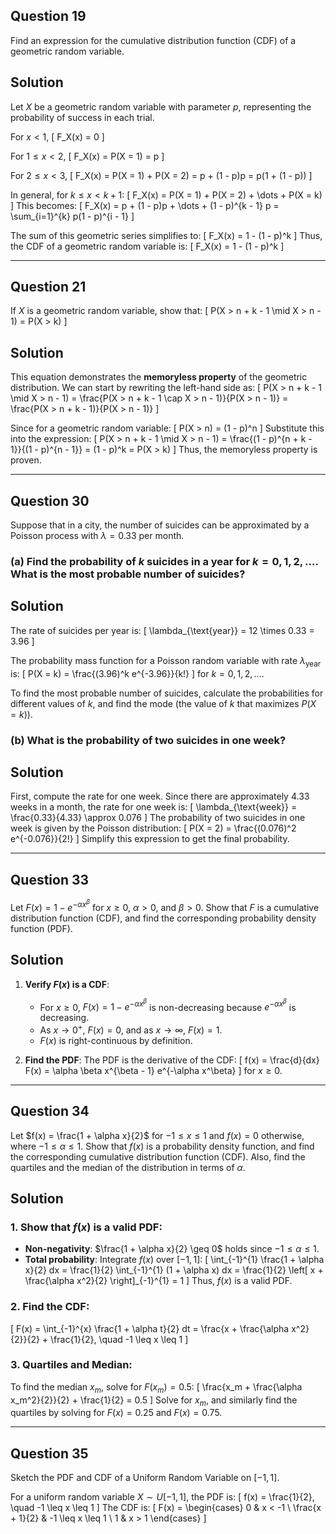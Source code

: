 ## Question 19
Find an expression for the cumulative distribution function (CDF) of a geometric random variable.

## Solution

Let $X$ be a geometric random variable with parameter $p$, representing the probability of success in each trial.

For $x < 1$,
\[
F_X(x) = 0
\]

For $1 \leq x < 2$,
\[
F_X(x) = P(X = 1) = p
\]

For $2 \leq x < 3$,
\[
F_X(x) = P(X = 1) + P(X = 2) = p + (1 - p)p = p(1 + (1 - p))
\]

In general, for $k \leq x < k + 1$:
\[
F_X(x) = P(X = 1) + P(X = 2) + \dots + P(X = k)
\]
This becomes:
\[
F_X(x) = p + (1 - p)p + \dots + (1 - p)^{k - 1} p = \sum_{i=1}^{k} p(1 - p)^{i - 1}
\]

The sum of this geometric series simplifies to:
\[
F_X(x) = 1 - (1 - p)^k
\]
Thus, the CDF of a geometric random variable is:
\[
F_X(x) = 1 - (1 - p)^k
\]

---

## Question 21
If $X$ is a geometric random variable, show that:
\[
P(X > n + k - 1 \mid X > n - 1) = P(X > k)
\]

## Solution

This equation demonstrates the **memoryless property** of the geometric distribution. We can start by rewriting the left-hand side as:
\[
P(X > n + k - 1 \mid X > n - 1) = \frac{P(X > n + k - 1 \cap X > n - 1)}{P(X > n - 1)} = \frac{P(X > n + k - 1)}{P(X > n - 1)}
\]

Since for a geometric random variable:
\[
P(X > n) = (1 - p)^n
\]
Substitute this into the expression:
\[
P(X > n + k - 1 \mid X > n - 1) = \frac{(1 - p)^{n + k - 1}}{(1 - p)^{n - 1}} = (1 - p)^k = P(X > k)
\]
Thus, the memoryless property is proven.

---

## Question 30
Suppose that in a city, the number of suicides can be approximated by a Poisson process with $\lambda = 0.33$ per month.

### (a) Find the probability of $k$ suicides in a year for $k = 0, 1, 2, \dots$. What is the most probable number of suicides?

## Solution

The rate of suicides per year is:
\[
\lambda_{\text{year}} = 12 \times 0.33 = 3.96
\]

The probability mass function for a Poisson random variable with rate $\lambda_{\text{year}}$ is:
\[
P(X = k) = \frac{(3.96)^k e^{-3.96}}{k!}
\]
for $k = 0, 1, 2, \dots$.

To find the most probable number of suicides, calculate the probabilities for different values of $k$, and find the mode (the value of $k$ that maximizes $P(X = k)$).

### (b) What is the probability of two suicides in one week?

## Solution

First, compute the rate for one week. Since there are approximately 4.33 weeks in a month, the rate for one week is:
\[
\lambda_{\text{week}} = \frac{0.33}{4.33} \approx 0.076
\]
The probability of two suicides in one week is given by the Poisson distribution:
\[
P(X = 2) = \frac{(0.076)^2 e^{-0.076}}{2!}
\]
Simplify this expression to get the final probability.

---

## Question 33
Let $F(x) = 1 - e^{-\alpha x^\beta}$ for $x \geq 0$, $\alpha > 0$, and $\beta > 0$. Show that $F$ is a cumulative distribution function (CDF), and find the corresponding probability density function (PDF).

## Solution

1. **Verify $F(x)$ is a CDF**:
   - For $x \geq 0$, $F(x) = 1 - e^{-\alpha x^\beta}$ is non-decreasing because $e^{-\alpha x^\beta}$ is decreasing.
   - As $x \to 0^+$, $F(x) = 0$, and as $x \to \infty$, $F(x) = 1$.
   - $F(x)$ is right-continuous by definition.

2. **Find the PDF**:
   The PDF is the derivative of the CDF:
   \[
   f(x) = \frac{d}{dx} F(x) = \alpha \beta x^{\beta - 1} e^{-\alpha x^\beta}
   \]
   for $x \geq 0$.

---

## Question 34
Let $f(x) = \frac{1 + \alpha x}{2}$ for $-1 \leq x \leq 1$ and $f(x) = 0$ otherwise, where $-1 \leq \alpha \leq 1$. Show that $f(x)$ is a probability density function, and find the corresponding cumulative distribution function (CDF). Also, find the quartiles and the median of the distribution in terms of $\alpha$.

## Solution

### 1. Show that $f(x)$ is a valid PDF:

- **Non-negativity**: $\frac{1 + \alpha x}{2} \geq 0$ holds since $-1 \leq \alpha \leq 1$.
- **Total probability**: Integrate $f(x)$ over $[-1, 1]$:
  \[
  \int_{-1}^{1} \frac{1 + \alpha x}{2} dx = \frac{1}{2} \int_{-1}^{1} (1 + \alpha x) dx = \frac{1}{2} \left[ x + \frac{\alpha x^2}{2} \right]_{-1}^{1} = 1
  \]
  Thus, $f(x)$ is a valid PDF.

### 2. Find the CDF:
\[
F(x) = \int_{-1}^{x} \frac{1 + \alpha t}{2} dt = \frac{x + \frac{\alpha x^2}{2}}{2} + \frac{1}{2}, \quad -1 \leq x \leq 1
\]

### 3. Quartiles and Median:
To find the median $x_m$, solve for $F(x_m) = 0.5$:
\[
\frac{x_m + \frac{\alpha x_m^2}{2}}{2} + \frac{1}{2} = 0.5
\]
Solve for $x_m$, and similarly find the quartiles by solving for $F(x) = 0.25$ and $F(x) = 0.75$.

---

## Question 35
Sketch the PDF and CDF of a Uniform Random Variable on $[-1, 1]$.

For a uniform random variable $X \sim U[-1, 1]$, the PDF is:
\[
f(x) = \frac{1}{2}, \quad -1 \leq x \leq 1
\]
The CDF is:
\[
F(x) = \begin{cases} 
0 & x < -1 \\
\frac{x + 1}{2} & -1 \leq x \leq 1 \\
1 & x > 1
\end{cases}
\]
